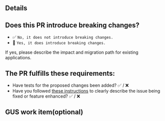 
## Details


## Does this PR introduce breaking changes?

* ✅ `No, it does not introduce breaking changes.`
* 🚨 `Yes, it does introduce breaking changes.`

If yes, please describe the impact and migration path for existing applications.

## The PR fulfills these requirements:
* Have tests for the proposed changes been added? ✅ / ❌
* Have you followed [these instructions](../CONTRIBUTING.md#-commit-message-conventions) to clearly describe the issue being fixed or feature enhanced? ✅ / ❌

## GUS work item(optional)
<!--Work ID in text, no links -->
